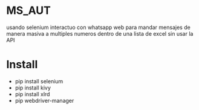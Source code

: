 # MS_AUT
usando selenium interactuo con whatsapp web para mandar mensajes de manera masiva a multiples numeros dentro de una lista de excel
sin usar la API


# Install
- pip install selenium
- pip install kivy
- pip install xlrd
- pip webdriver-manager
